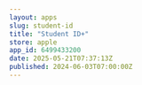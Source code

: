 ```yaml
---
layout: apps
slug: student-id
title: "Student ID+"
store: apple
app_id: 6499433200
date: 2025-05-21T07:37:13Z
published: 2024-06-03T07:00:00Z
---
```

